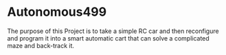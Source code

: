 # Autonomous499
The purpose of this Project is to take a simple RC car and then reconfigure and program it into a smart automatic cart that can solve a complicated maze and back-track it.
